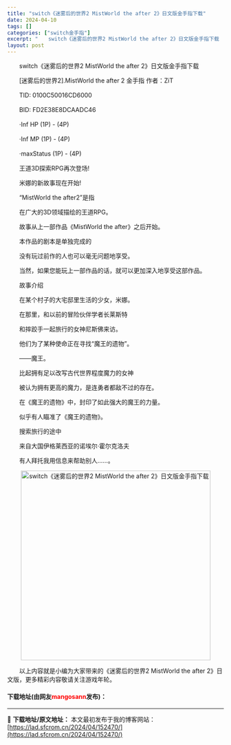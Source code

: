 ```yaml
---
title: "switch《迷雾后的世界2 MistWorld the after 2》日文版金手指下载"
date: 2024-04-10
tags: []
categories: ["switch金手指"]
excerpt: "　　switch《迷雾后的世界2 MistWorld the after 2》日文版金手指下载 　　[迷雾后的世界2].MistWorld the after 2 金手指 作者：ZiT 　　TID: 0100C50016CD6000 　　BID: FD2E38E8DCAADC46 　　&amp;middot&hellip;"
layout: post
---
```


 <p>　　switch《迷雾后的世界2 MistWorld the after 2》日文版金手指下载</p> <p>　　[迷雾后的世界2].MistWorld the after 2 金手指 作者：ZiT</p> <p>　　TID: 0100C50016CD6000</p> <p>　　BID: FD2E38E8DCAADC46</p> <p>　　&middot;Inf HP (1P) - (4P)</p> <p>　　&middot;Inf MP (1P) - (4P)</p> <p>　　&middot;maxStatus (1P) - (4P)</p> <p>　　王道3D探索RPG再次登场!</p> <p>　　米娜的新故事现在开始!</p> <p>　　&ldquo;MistWorld the after2&rdquo;是指</p> <p>　　在广大的3D领域描绘的王道RPG。</p> <p>　　故事从上一部作品《MistWorld the after》之后开始。</p> <p>　　本作品的剧本是单独完成的</p> <p>　　没有玩过前作的人也可以毫无问题地享受。</p> <p>　　当然，如果您能玩上一部作品的话，就可以更加深入地享受这部作品。</p> <p>　　故事介绍</p> <p>　　在某个村子的大宅邸里生活的少女，米娜。</p> <p>　　在那里，和以前的冒险伙伴学者长莱斯特</p> <p>　　和摔跤手一起旅行的女神尼斯佛来访。</p> <p>　　他们为了某种使命正在寻找&ldquo;魔王的遗物&rdquo;。</p> <p>　　&mdash;&mdash;魔王。</p> <p>　　比起拥有足以改写古代世界程度魔力的女神</p> <p>　　被认为拥有更高的魔力，是连勇者都敌不过的存在。</p> <p>　　在《魔王的遗物》中，封印了如此强大的魔王的力量。</p> <p>　　似乎有人瞄准了《魔王的遗物》。</p> <p>　　搜索旅行的途中</p> <p>　　来自大国伊格莱西亚的诺埃尔&middot;霍尔克洛夫</p> <p>　　有人拜托我用信息来帮助别人&hellip;&hellip;。</p> <p align="center"><img align="" border="0" src="https://lad.sfcrom.cn/wp-content/uploads/2024/04/20240410_6615ebd184069.webp" width="441" alt="switch《迷雾后的世界2 MistWorld the after 2》日文版金手指下载" /></p> <p>　　以上内容就是小编为大家带来的《迷雾后的世界2 MistWorld the after 2》日文版，更多精彩内容敬请关注游戏年轮。</p> <p><h4>下载地址(由网友<font color="red">mangosann</font>发布)：</h4></p> 

---
📖 **下载地址/原文地址：** 本文最初发布于我的博客网站：[https://lad.sfcrom.cn/2024/04/152470/](https://lad.sfcrom.cn/2024/04/152470/)
